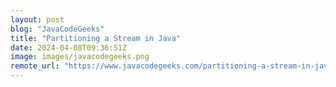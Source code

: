 ```yaml
---
layout: post
blog: "JavaCodeGeeks"
title: "Partitioning a Stream in Java"
date: 2024-04-08T09:36:51Z
image: images/javacodegeeks.png
remote_url: "https://www.javacodegeeks.com/partitioning-a-stream-in-java.html"
---
```

